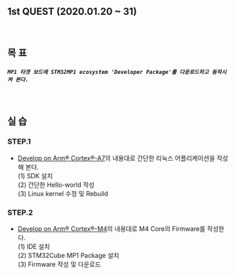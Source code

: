 
## 1st QUEST (2020.01.20 ~ 31)
<br/>

## 목 표
##### `MP1 타겟 보드에 STM32MP1 ecosystem 'Developer Package'를 다운로드하고 동작시켜 본다.`
<br/>

## 실 습
### STEP.1
+ [Develop on Arm® Cortex®-A7](https://wiki.st.com/stm32mpu/wiki/Getting_started/STM32MP1_boards/STM32MP157C-DK2/Develop_on_Arm%C2%AE_Cortex%C2%AE-A7)의 내용대로 간단한 리눅스 어플리케이션을 작성해 본다.<br/>
  (1) SDK 설치<br/>
  (2) 간단한 Hello-world 작성<br/>
  (3) Linux kernel 수정 및 Rebuild<br/>
  
  
### STEP.2
+ [Develop on Arm® Cortex®-M4](https://wiki.st.com/stm32mpu/wiki/Getting_started/STM32MP1_boards/STM32MP157C-DK2/Develop_on_Arm%C2%AE_Cortex%C2%AE-M4)의 내용대로 M4 Core의 Firmware를 작성한다.<br/>
  (1) IDE 설치<br/>
  (2) STM32Cube MP1 Package 설치<br/>
  (3) Firmware 작성 및 다운로드<br/>
